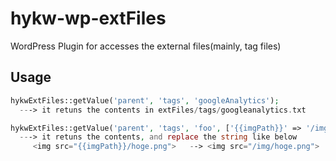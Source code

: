 hykw-wp-extFiles
================

WordPress Plugin for accesses the external files(mainly, tag files)

## Usage

```php
hykwExtFiles::getValue('parent', 'tags', 'googleAnalytics');
  ---> it retuns the contents in extFiles/tags/googleanalytics.txt

hykwExtFiles::getValue('parent', 'tags', 'foo', ['{{imgPath}}' => '/img']);
  ---> it retuns the contents, and replace the string like below
     <img src="{{imgPath}}/hoge.png">   --> <img src="/img/hoge.png">
```
